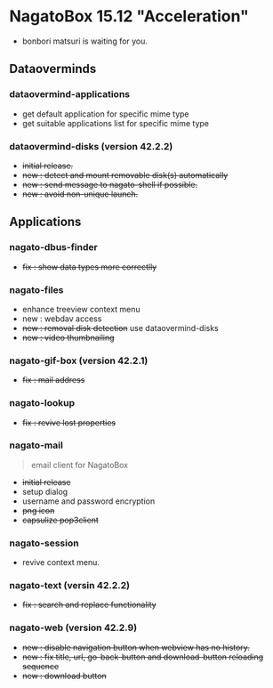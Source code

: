# NagatoBox 15.12 "Acceleration"

+ bonbori matsuri is waiting for you.

## Dataoverminds

### dataovermind-applications

+ get default application for specific mime type
+ get suitable applications list for specific mime type

### dataovermind-disks (version 42.2.2)

+ ~~initial release.~~
+ ~~new : detect and mount removable disk(s) automatically~~
+ ~~new : send message to nagato-shell if possible.~~
+ ~~new : avoid non-unique launch.~~

## Applications

### nagato-dbus-finder

+ ~~fix : show data types more correctlly~~

### nagato-files

+ enhance treeview context menu
+ new : webdav access
+ ~~new : removal disk detection~~ use dataovermind-disks
+ ~~new : video thumbnailing~~

### nagato-gif-box (version 42.2.1)

+ ~~fix : mail address~~

### nagato-lookup

+ ~~fix : revive lost properties~~

### nagato-mail

> email client for NagatoBox

+ ~~initial release~~
+ setup dialog
+ username and password encryption
+ ~~png icon~~
+ ~~capsulize pop3client~~

### nagato-session

+ revive context menu.

### nagato-text (versin 42.2.2)

+ ~~fix : search and replace functionality~~

### nagato-web (version 42.2.9)

+ ~~new : disable navigation button when webview has no history.~~
+ ~~new : fix title, url, go-back-button and download-button reloading sequence~~
+ ~~new : download button~~

